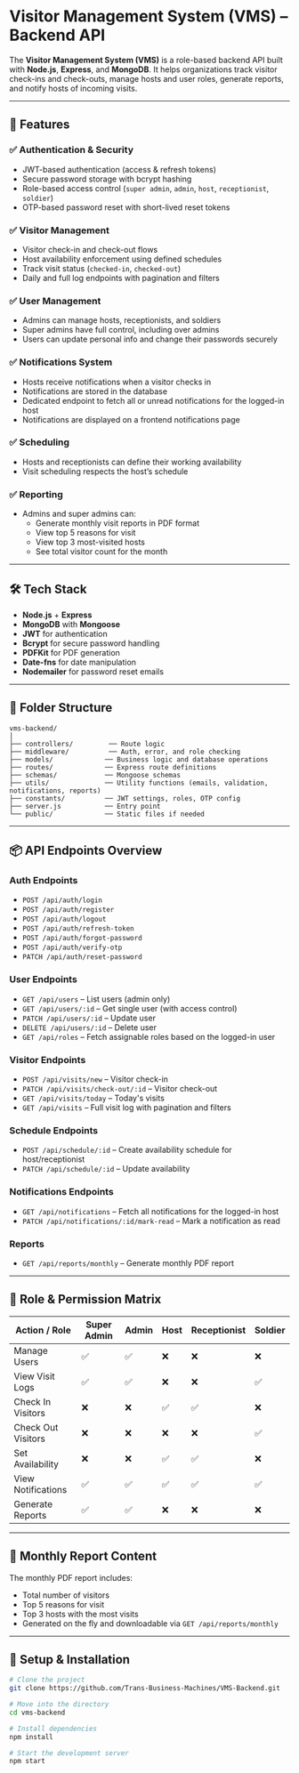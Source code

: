 # Visitor Management System (VMS) – Backend API

The **Visitor Management System (VMS)** is a role-based backend API built with **Node.js**, **Express**, and **MongoDB**. It helps organizations track visitor check-ins and check-outs, manage hosts and user roles, generate reports, and notify hosts of incoming visits.

---

## 🚀 Features

### ✅ Authentication & Security
- JWT-based authentication (access & refresh tokens)
- Secure password storage with bcrypt hashing
- Role-based access control (`super admin`, `admin`, `host`, `receptionist`, `soldier`)
- OTP-based password reset with short-lived reset tokens

### ✅ Visitor Management
- Visitor check-in and check-out flows
- Host availability enforcement using defined schedules
- Track visit status (`checked-in`, `checked-out`)
- Daily and full log endpoints with pagination and filters

### ✅ User Management
- Admins can manage hosts, receptionists, and soldiers
- Super admins have full control, including over admins
- Users can update personal info and change their passwords securely

### ✅ Notifications System
- Hosts receive notifications when a visitor checks in
- Notifications are stored in the database
- Dedicated endpoint to fetch all or unread notifications for the logged-in host
- Notifications are displayed on a frontend notifications page

### ✅ Scheduling
- Hosts and receptionists can define their working availability
- Visit scheduling respects the host’s schedule

### ✅ Reporting
- Admins and super admins can:
  - Generate monthly visit reports in PDF format
  - View top 5 reasons for visit
  - View top 3 most-visited hosts
  - See total visitor count for the month

---

## 🛠️ Tech Stack

- **Node.js** + **Express**
- **MongoDB** with **Mongoose**
- **JWT** for authentication
- **Bcrypt** for secure password handling
- **PDFKit** for PDF generation
- **Date-fns** for date manipulation
- **Nodemailer** for password reset emails

---

## 📁 Folder Structure
```
vms-backend/
│
├── controllers/         ── Route logic
├── middleware/          ── Auth, error, and role checking
├── models/             ── Business logic and database operations
├── routes/             ── Express route definitions
├── schemas/            ── Mongoose schemas
├── utils/              ── Utility functions (emails, validation, notifications, reports)
├── constants/          ── JWT settings, roles, OTP config
├── server.js           ── Entry point
└── public/             ── Static files if needed
```

---

## 📦 API Endpoints Overview

### Auth Endpoints
- `POST /api/auth/login`
- `POST /api/auth/register`
- `POST /api/auth/logout`
- `POST /api/auth/refresh-token`
- `POST /api/auth/forgot-password`
- `POST /api/auth/verify-otp`
- `PATCH /api/auth/reset-password`

### User Endpoints
- `GET /api/users` – List users (admin only)
- `GET /api/users/:id` – Get single user (with access control)
- `PATCH /api/users/:id` – Update user
- `DELETE /api/users/:id` – Delete user 
- `GET /api/roles` – Fetch assignable roles based on the logged-in user

### Visitor Endpoints
- `POST /api/visits/new` – Visitor check-in
- `PATCH /api/visits/check-out/:id` – Visitor check-out
- `GET /api/visits/today` – Today's visits
- `GET /api/visits` – Full visit log with pagination and filters

### Schedule Endpoints
- `POST /api/schedule/:id` – Create availability schedule for host/receptionist
- `PATCH /api/schedule/:id` – Update availability

### Notifications Endpoints
- `GET /api/notifications` – Fetch all notifications for the logged-in host
- `PATCH /api/notifications/:id/mark-read` – Mark a notification as read

### Reports
- `GET /api/reports/monthly` – Generate monthly PDF report

---

## 🔐 Role & Permission Matrix

| Action / Role         | Super Admin | Admin | Host | Receptionist | Soldier |
|------------------------|-------------|-------|------|--------------|---------|
| Manage Users           | ✅          | ✅    | ❌   | ❌           | ❌      |
| View Visit Logs        | ✅          | ✅    | ❌   | ❌           | ✅      |
| Check In Visitors      | ❌          | ❌    | ✅   | ✅           | ❌      |
| Check Out Visitors     | ❌          | ❌    | ❌   | ❌           | ✅      |
| Set Availability       | ❌          | ❌    | ✅   | ✅           | ❌      |
| View Notifications     | ✅          | ✅    | ✅   | ✅           | ✅      |
| Generate Reports       | ✅          | ✅    | ❌   | ❌           | ❌      |

---

## 📄 Monthly Report Content

The monthly PDF report includes:
- Total number of visitors
- Top 5 reasons for visit
- Top 3 hosts with the most visits
- Generated on the fly and downloadable via `GET /api/reports/monthly`

---

## 🔧 Setup & Installation

```bash
# Clone the project
git clone https://github.com/Trans-Business-Machines/VMS-Backend.git

# Move into the directory
cd vms-backend

# Install dependencies
npm install

# Start the development server
npm start
```

